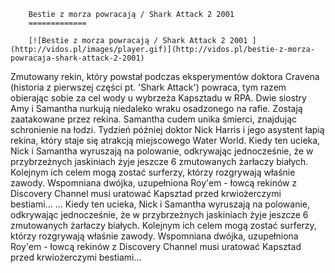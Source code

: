 
        Bestie z morza powracają / Shark Attack 2 2001 
        =============
        
        [![Bestie z morza powracają / Shark Attack 2 2001 ](http://vidos.pl/images/player.gif)](http://vidos.pl/bestie-z-morza-powracaja-shark-attack-2-2001)
        
        
 Zmutowany rekin, który powstał podczas eksperymentów doktora Cravena (historia z pierwszej części pt. 'Shark Attack') powraca, tym razem obierając sobie za cel wody u wybrzeża Kapsztadu w RPA. Dwie siostry Amy i Samantha nurkują niedaleko wraku osadzonego na rafie. Zostają zaatakowane przez rekina. Samantha cudem unika śmierci, znajdując schronienie na łodzi. Tydzień później doktor Nick Harris i jego asystent łapią rekina, który staje się atrakcją miejscowego Water World. Kiedy ten ucieka, Nick i Samantha wyruszają na polowanie, odkrywając jednocześnie, że w przybrzeżnych jaskiniach żyje jeszcze 6 zmutowanych żarłaczy białych. Kolejnym ich celem mogą zostać surferzy, którzy rozgrywają właśnie zawody. Wspomniana dwójka, uzupełniona Roy'em - łowcą rekinów z Discovery Channel musi uratować Kapsztad przed krwiożerczymi bestiami...  ... Kiedy ten ucieka, Nick i Samantha wyruszają na polowanie, odkrywając jednocześnie, że w przybrzeżnych jaskiniach żyje jeszcze 6 zmutowanych żarłaczy białych. Kolejnym ich celem mogą zostać surferzy, którzy rozgrywają właśnie zawody. Wspomniana dwójka, uzupełniona Roy'em - łowcą rekinów z Discovery Channel musi uratować Kapsztad przed krwiożerczymi bestiami...
    